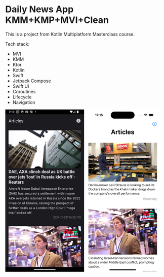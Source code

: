 # Daily News App KMM+KMP+MVI+Clean

This is a project from Kotlin Multiplatform Masterclass course.

 Tech stack:
- MVI
- KMM
- Ktor
- Kotlin
- Swift
- Jetpack Compose
- Swift UI
- Coroutines
- Lifecycle
- Navigation

<img src="docs/articles.png" height="512"/> <img src="docs/articles_ios.png" height="512"/> 
